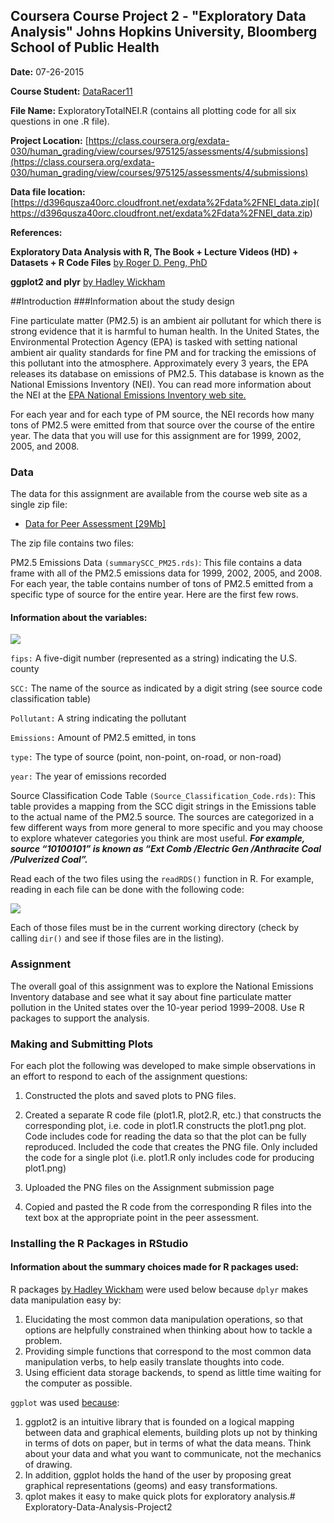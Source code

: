 ## Coursera Course Project 2 - "Exploratory Data Analysis" Johns Hopkins University, Bloomberg School of Public Health ##

**Date:** 07-26-2015

**Course Student:** [DataRacer11](https://github.com/DataRacer11)

**File Name:** ExploratoryTotalNEI.R (contains all plotting code for all six questions in one .R file).

**Project Location:** [https://class.coursera.org/exdata-030/human_grading/view/courses/975125/assessments/4/submissions](https://class.coursera.org/exdata-030/human_grading/view/courses/975125/assessments/4/submissions)

**Data file location:** [https://d396qusza40orc.cloudfront.net/exdata%2Fdata%2FNEI_data.zip]( https://d396qusza40orc.cloudfront.net/exdata%2Fdata%2FNEI_data.zip)

**References:** 

**Exploratory Data Analysis with R, The Book + Lecture Videos (HD) + Datasets + R Code Files** [by Roger D. Peng, PhD](https://leanpub.com/exdata)

**ggplot2 and plyr** [by Hadley Wickham](http://had.co.nz/) 

##Introduction 
###Information about the study design

Fine particulate matter (PM2.5) is an ambient air pollutant for which there is strong evidence that it is harmful to human health. In the United States, the Environmental Protection Agency (EPA) is tasked with setting national ambient air quality standards for fine PM and for tracking the emissions of this pollutant into the atmosphere. Approximately every 3 years, the EPA releases its database on emissions of PM2.5. This database is known as the National Emissions Inventory (NEI). You can read more information about the NEI at the [EPA National Emissions Inventory web site.](http://www.epa.gov/ttn/chief/eiinformation.html)

For each year and for each type of PM source, the NEI records how many tons of PM2.5 were emitted from that source over the course of the entire year. The data that you will use for this assignment are for 1999, 2002, 2005, and 2008.

### Data

The data for this assignment are available from the course web site as a single zip file:

- [Data for Peer Assessment [29Mb]](https://d396qusza40orc.cloudfront.net/exdata%2Fdata%2FNEI_data.zip)

The zip file contains two files:

PM2.5 Emissions Data ```(summarySCC_PM25.rds)```: This file contains a data frame with all of the PM2.5 emissions data for 1999, 2002, 2005, and 2008. For each year, the table contains number of tons of PM2.5 emitted from a specific type of source for the entire year. Here are the first few rows.

#### Information about the variables:

![](http://i.imgur.com/vnbfQQh.png)


```fips:``` A five-digit number (represented as a string) indicating the U.S. county

```SCC:``` The name of the source as indicated by a digit string (see source code classification table)

```Pollutant:``` A string indicating the pollutant

```Emissions:``` Amount of PM2.5 emitted, in tons

```type:``` The type of source (point, non-point, on-road, or non-road)

```year:``` The year of emissions recorded

Source Classification Code Table ```(Source_Classification_Code.rds)```: This table provides a mapping from the SCC digit strings in the Emissions table to the actual name of the PM2.5 source. The sources are categorized in a few different ways from more general to more specific and you may choose to explore whatever categories you think are most useful. ***For example, source “10100101” is known as “Ext Comb /Electric Gen /Anthracite Coal /Pulverized Coal”.***

Read each of the two files using the ```readRDS()``` function in R. For example, reading in each file can be done with the following code:

![](http://i.imgur.com/EBo8HcF.png)

Each of those files must be in the current working directory (check by calling ```dir()``` and see if those files are in the listing).

### Assignment

The overall goal of this assignment was to explore the National Emissions Inventory database and see what it say about fine particulate matter pollution in the United states over the 10-year period 1999–2008. Use R packages to support the analysis.

### Making and Submitting Plots

For each plot the following was developed to make simple observations in an effort to respond to each of the assignment questions:

1. Constructed the plots and saved plots to PNG files.

2. Created a separate R code file (plot1.R, plot2.R, etc.) that constructs the corresponding plot, i.e. code in plot1.R constructs the plot1.png plot. Code includes code for reading the data so that the plot can be fully reproduced. Included the code that creates the PNG file. Only included the code for a single plot (i.e. plot1.R only includes code for producing plot1.png)
 
3. Uploaded the PNG files on the Assignment submission page
 
4. Copied and pasted the R code from the corresponding R files into the text box at the appropriate point in the peer assessment.

### Installing the R Packages in RStudio

#### Information about the summary choices made for R packages used:
R packages [by Hadley Wickham](http://had.co.nz/) were used below because ```dplyr``` makes data manipulation easy by:

1. Elucidating the most common data manipulation operations, so that options are helpfully constrained when thinking about how to tackle a problem.
2. Providing simple functions that correspond to the most common data manipulation verbs, to help easily translate thoughts into code.
3. Using efficient data storage backends, to spend as little time waiting for the computer as possible.

```ggplot``` was used [because](https://github.com/hadley/ggplot2/wiki/Why-use-ggplot2):

1. ggplot2 is an intuitive library that is founded on a logical mapping between data and graphical elements, building plots up not by thinking in terms of dots on paper, but in terms of what the data means. Think about your data and what you want to communicate, not the mechanics of drawing.
2. In addition, ggplot holds the hand of the user by proposing great graphical representations (geoms) and easy transformations.
3. qplot makes it easy to make quick plots for exploratory analysis.# Exploratory-Data-Analysis-Project2
